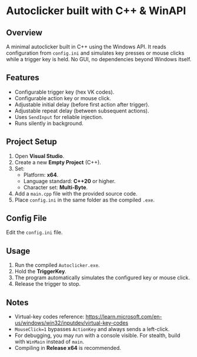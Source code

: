 # Autoclicker built with C++ & WinAPI

## Overview

A minimal autoclicker built in C++ using the Windows API.
It reads configuration from `config.ini` and simulates key presses or mouse clicks while a trigger key is held.
No GUI, no dependencies beyond Windows itself.

## Features

* Configurable trigger key (hex VK codes).
* Configurable action key or mouse click.
* Adjustable initial delay (before first action after trigger).
* Adjustable repeat delay (between subsequent actions).
* Uses `SendInput` for reliable injection.
* Runs silently in background.

## Project Setup

1. Open **Visual Studio**.
2. Create a new **Empty Project** (C++).
3. Set:
   * Platform: **x64**.
   * Language standard: **C++20** or higher.
   * Character set: **Multi-Byte**.
4. Add a `main.cpp` file with the provided source code.
5. Place `config.ini` in the same folder as the compiled `.exe`.

## Config File

Edit the `config.ini` file.

## Usage

1. Run the compiled `Autoclicker.exe`.
2. Hold the **TriggerKey**.
3. The program automatically simulates the configured key or mouse click.
4. Release the trigger to stop.

## Notes

* Virtual-key codes reference: https://learn.microsoft.com/en-us/windows/win32/inputdev/virtual-key-codes
* `MouseClick=1` bypasses `ActionKey` and always sends a left-click.
* For debugging, you may run with a console visible. For stealth, build with `WinMain` instead of `main`.
* Compiling in **Release x64** is recommended.
